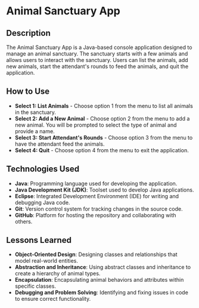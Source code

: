 # Animal Sanctuary App

## Description
The Animal Sanctuary App is a Java-based console application designed to manage an animal sanctuary. The sanctuary starts with a few animals and allows users to interact with the sanctuary. Users can list the animals, add new animals, start the attendant's rounds to feed the animals, and quit the application.

## How to Use
- **Select 1: List Animals** - Choose option 1 from the menu to list all animals in the sanctuary.
- **Select 2: Add a New Animal** - Choose option 2 from the menu to add a new animal. You will be prompted to select the type of animal and provide a name.
- **Select 3: Start Attendant's Rounds** - Choose option 3 from the menu to have the attendant feed the animals.
- **Select 4: Quit** - Choose option 4 from the menu to exit the application.

## Technologies Used
- **Java**: Programming language used for developing the application.
- **Java Development Kit (JDK)**: Toolset used to develop Java applications.
- **Eclipse**: Integrated Development Environment (IDE) for writing and debugging Java code.
- **Git**: Version control system for tracking changes in the source code.
- **GitHub**: Platform for hosting the repository and collaborating with others.

## Lessons Learned
- **Object-Oriented Design**: Designing classes and relationships that model real-world entities.
- **Abstraction and Inheritance**: Using abstract classes and inheritance to create a hierarchy of animal types.
- **Encapsulation**: Encapsulating animal behaviors and attributes within specific classes.
- **Debugging and Problem Solving**: Identifying and fixing issues in code to ensure correct functionality.
